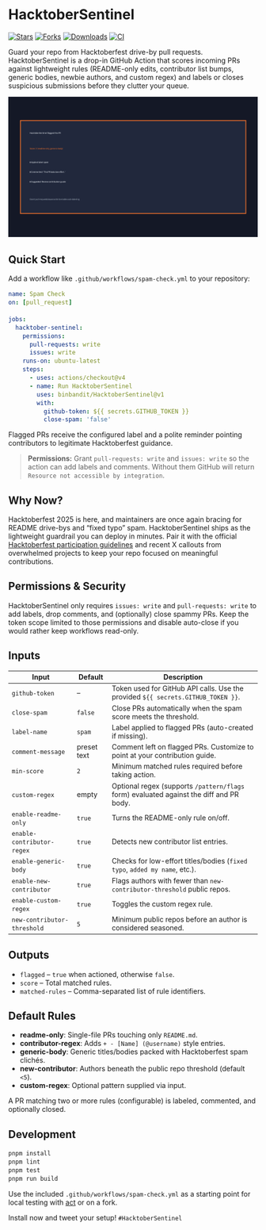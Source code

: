 # HacktoberSentinel

[![Stars](https://img.shields.io/github/stars/binbandit/HacktoberSentinel?style=flat)](https://github.com/binbandit/HacktoberSentinel/stargazers)
[![Forks](https://img.shields.io/github/forks/binbandit/HacktoberSentinel?style=flat)](https://github.com/binbandit/HacktoberSentinel/network/members)
[![Downloads](https://img.shields.io/github/downloads/binbandit/HacktoberSentinel/total?style=flat)](https://github.com/binbandit/HacktoberSentinel/releases)
[![CI](https://img.shields.io/github/actions/workflow/status/binbandit/HacktoberSentinel/spam-check.yml?label=workflow&style=flat)](https://github.com/binbandit/HacktoberSentinel/actions)

Guard your repo from Hacktoberfest drive-by pull requests. HacktoberSentinel is a drop-in GitHub Action that scores incoming PRs against lightweight rules (README-only edits, contributor list bumps, generic bodies, newbie authors, and custom regex) and labels or closes suspicious submissions before they clutter your queue.

![HacktoberSentinel demo showing a flagged pull request](./docs/hacktober-sentinel-demo.png)

## Quick Start

Add a workflow like `.github/workflows/spam-check.yml` to your repository:

```yaml
name: Spam Check
on: [pull_request]

jobs:
  hacktober-sentinel:
    permissions:
      pull-requests: write
      issues: write
    runs-on: ubuntu-latest
    steps:
      - uses: actions/checkout@v4
      - name: Run HacktoberSentinel
        uses: binbandit/HacktoberSentinel@v1
        with:
          github-token: ${{ secrets.GITHUB_TOKEN }}
          close-spam: 'false'
```

Flagged PRs receive the configured label and a polite reminder pointing contributors to legitimate Hacktoberfest guidance.

> **Permissions:** Grant `pull-requests: write` and `issues: write` so the action can add labels and comments. Without them GitHub will return `Resource not accessible by integration`.

## Why Now?

Hacktoberfest 2025 is here, and maintainers are once again bracing for README drive-bys and “fixed typo” spam. HacktoberSentinel ships as the lightweight guardrail you can deploy in minutes. Pair it with the official [Hacktoberfest participation guidelines](https://hacktoberfest.com/participation/#spam) and recent X callouts from overwhelmed projects to keep your repo focused on meaningful contributions.

## Permissions & Security

HacktoberSentinel only requires `issues: write` and `pull-requests: write` to add labels, drop comments, and (optionally) close spammy PRs. Keep the token scope limited to those permissions and disable auto-close if you would rather keep workflows read-only.

## Inputs

| Input | Default | Description |
| ----- | ------- | ----------- |
| `github-token` | – | Token used for GitHub API calls. Use the provided `${{ secrets.GITHUB_TOKEN }}`. |
| `close-spam` | `false` | Close PRs automatically when the spam score meets the threshold. |
| `label-name` | `spam` | Label applied to flagged PRs (auto-created if missing). |
| `comment-message` | preset text | Comment left on flagged PRs. Customize to point at your contribution guide. |
| `min-score` | `2` | Minimum matched rules required before taking action. |
| `custom-regex` | empty | Optional regex (supports `/pattern/flags` form) evaluated against the diff and PR body. |
| `enable-readme-only` | `true` | Turns the README-only rule on/off. |
| `enable-contributor-regex` | `true` | Detects new contributor list entries. |
| `enable-generic-body` | `true` | Checks for low-effort titles/bodies (`fixed typo`, `added my name`, etc.). |
| `enable-new-contributor` | `true` | Flags authors with fewer than `new-contributor-threshold` public repos. |
| `enable-custom-regex` | `true` | Toggles the custom regex rule. |
| `new-contributor-threshold` | `5` | Minimum public repos before an author is considered seasoned. |

## Outputs

- `flagged` – `true` when actioned, otherwise `false`.
- `score` – Total matched rules.
- `matched-rules` – Comma-separated list of rule identifiers.

## Default Rules

- **readme-only**: Single-file PRs touching only `README.md`.
- **contributor-regex**: Adds `+ - [Name] (@username)` style entries.
- **generic-body**: Generic titles/bodies packed with Hacktoberfest spam clichés.
- **new-contributor**: Authors beneath the public repo threshold (default `<5`).
- **custom-regex**: Optional pattern supplied via input.

A PR matching two or more rules (configurable) is labeled, commented, and optionally closed.

## Development

```bash
pnpm install
pnpm lint
pnpm test
pnpm run build
```

Use the included `.github/workflows/spam-check.yml` as a starting point for local testing with [act](https://github.com/nektos/act) or on a fork.

Install now and tweet your setup! `#HacktoberSentinel`
